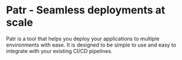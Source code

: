 # Patr - Seamless deployments at scale

Patr is a tool that helps you deploy your applications to multiple environments with ease. It is designed to be simple to use and easy to integrate with your existing CI/CD pipelines.
